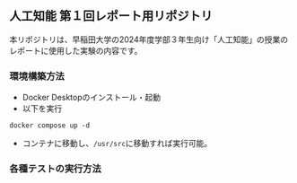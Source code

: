 ## 人工知能 第１回レポート用リポジトリ

本リポジトリは、早稲田大学の2024年度学部３年生向け「人工知能」の授業のレポートに使用した実験の内容です。

### 環境構築方法

- Docker Desktopのインストール・起動
- 以下を実行
```shell
docker compose up -d
```
- コンテナに移動し、`/usr/src`に移動すれば実行可能。

### 各種テストの実行方法
